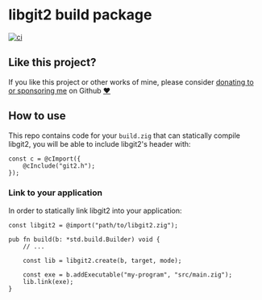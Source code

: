 # libgit2 build package

[![ci](https://github.com/mattnite/zig-libgit2/actions/workflows/ci.yml/badge.svg)](https://github.com/mattnite/zig-libgit2/actions/workflows/ci.yml)

## Like this project?

If you like this project or other works of mine, please consider [donating to or sponsoring me](https://github.com/sponsors/mattnite) on Github [:heart:](https://github.com/sponsors/mattnite)

## How to use

This repo contains code for your `build.zig` that can statically compile libgit2, you will be able to include libgit2's header with:

```zig
const c = @cImport({
    @cInclude("git2.h");
});
```

### Link to your application

In order to statically link libgit2 into your application:

```zig
const libgit2 = @import("path/to/libgit2.zig");

pub fn build(b: *std.build.Builder) void {
    // ...

    const lib = libgit2.create(b, target, mode);

    const exe = b.addExecutable("my-program", "src/main.zig");
    lib.link(exe);
}
```
